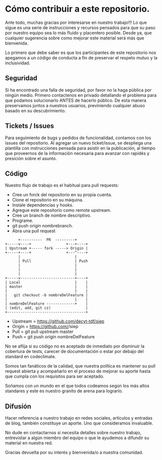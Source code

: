 # Cómo contribuir a este repositorio.

Ante todo, muchas gracias por interesarse en nuestro trabajo!!!
Lo que sigue es una serie de instrucciones y recursos pensados para que su paso por nuestro equipo sea lo más fluido y placentero posible.
Desde ya, que cualquier sugerencia sobre como mejorar este material será más que bienvenida.

Lo primero que debe saber es que los participantes de este repositorio nos apegamos a un código de conducta a fin de preservar el respeto mutuo y la inclusividad.

## Seguridad

Si ha encontrado una falla de seguridad, por favor no la haga pública por ningún medio.
 Primero contactenos en privado detallando el problema para que podamos solucionarlo ANTES de hacerlo público. De esta manera preservamos juntos a nuestros usuarios, previniendo cualquier abuso basado en su descubrimiento.
 
## Tickets / Issues

Para seguimiento de bugs y pedidos de funcionalidad, contamos con los issues del repositorio. Al agregar un nuevo ticket/issue, se despliega una plantilla con instrucciones pensada para asistir en la publicación, al tiempo que proveernos de la información necesaria para avanzar con rapidés y presición sobre el asunto.

## Código

Nuestro flujo de trabajo es el habitual para pull requests:

* Cree un forck del repositorio en su propia cuenta.
* Clone el repositorio en su máquina.
* Instale dependencias y hooks.
* Agregue este repositorio como remote upstream.
* Cree un branch de nombre descriptivo.
* Programe.
* git push origin nombrebranch.
* Abra una pull request

```
      +----------  PR  ---------+
+-----v----+                +---+----+
| Upstream +----- fork -----> Origin |
+-----+----+                +---^----+
      |                         |
      | Pull                    | Push 
      |                         |
      |                         |
      |                         |
+-----v-------------------------+----+
| Local                         |    |
| master                        |    |
|                               |    |
|   git checkout -b nombreDelFeature |
|                               |    |
| nombreDelFeature -------------+    |
| (edit, add, git cz)                |
+------------------------------------+
```

* Upstream = https://github.com/decyt-tdf/siep
* Origin = https://github.com/<miUsuario>/siep
* Pull = git pull upstream master
* Push = git push origin nombreDelFeature

No se aflija si su código no es aceptado de inmediato por disminuir la cobertura de tests, carecer de documentación o estar por debajo del standard en codeclimate.

Somos tan fanáticos de la calidad, que nuestra política es mantener su pull request abierta y acompañarlo en el proceso de mejorar su aporte hasta que cumpla con los requisitos para ser aceptado.

Soñamos con un mundo en el que todos codeamos según los más altos standares y este es nuestro granito de arena para lograrlo.

## Difusión

Hacer referencia a nuestro trabajo en redes sociales, artículos y entradas de blog, también constituye un aporte. Uno que consideramos invaluable.

No dude en contactarnos si necesita detalles sobre nuestro trabajo, entrevistar a algún miembro del equipo o que le ayudemos a difundir su material en nuestra red.

Gracias devuelta por su interés y bienvenida/o a nuestra comunidad.

